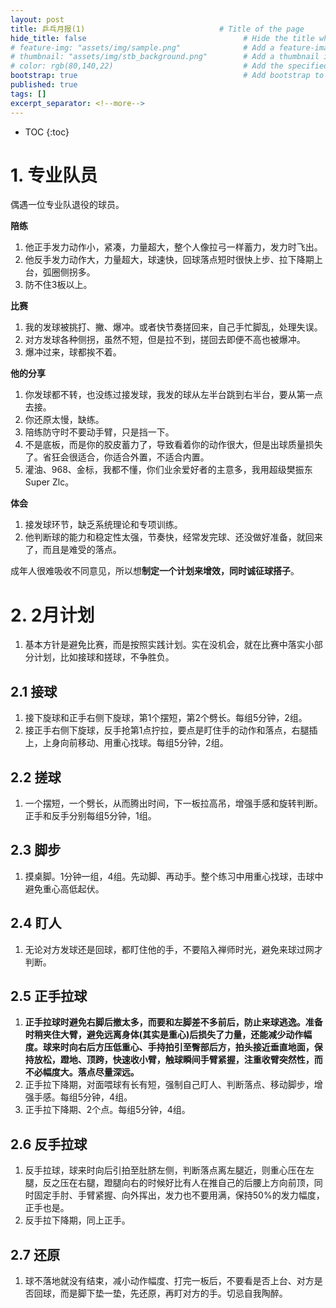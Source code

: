 ```yaml
---
layout: post
title: 乒乓月报(1)                              # Title of the page
hide_title: false                                   # Hide the title when displaying the post, but shown in lists of posts
# feature-img: "assets/img/sample.png"              # Add a feature-image to the post
# thumbnail: "assets/img/stb_background.png"        # Add a thumbnail image on blog view
# color: rgb(80,140,22)                             # Add the specified color as feature image, and change link colors in post
bootstrap: true                                     # Add bootstrap to the page
published: true
tags: []
excerpt_separator: <!--more-->
---
```


<!--more-->
* TOC
{:toc}

# 1. 专业队员

偶遇一位专业队退役的球员。

**陪练**

1. 他正手发力动作小，紧凑，力量超大，整个人像拉弓一样蓄力，发力时飞出。
2. 他反手发力动作大，力量超大，球速快，回球落点短时很快上步、拉下降期上台，弧圈侧拐多。
3. 防不住3板以上。

**比赛**

1. 我的发球被挑打、撇、爆冲。或者快节奏搓回来，自己手忙脚乱，处理失误。
2. 对方发球各种侧拐，虽然不短，但是拉不到，搓回去即便不高也被爆冲。
3. 爆冲过来，球都挨不着。

**他的分享**

1. 你发球都不转，也没练过接发球，我发的球从左半台跳到右半台，要从第一点去接。
2. 你还原太慢，缺练。
3. 陪练防守时不要动手臂，只是挡一下。
4. 不是底板，而是你的胶皮蓄力了，导致看着你的动作很大，但是出球质量损失了。省狂会很适合，你适合外置，不适合内置。
5. 灌油、968、金标，我都不懂，你们业余爱好者的主意多，我用超级樊振东Super Zlc。

**体会**

1. 接发球环节，缺乏系统理论和专项训练。
2. 他判断球的能力和稳定性太强，节奏快，经常发完球、还没做好准备，就回来了，而且是难受的落点。

成年人很难吸收不同意见，所以想**制定一个计划来增效，同时诚征球搭子**。

# 2. 2月计划

1. 基本方针是避免比赛，而是按照实践计划。实在没机会，就在比赛中落实小部分计划，比如接球和搓球，不争胜负。

## 2.1 接球

1. 接下旋球和正手右侧下旋球，第1个摆短，第2个劈长。每组5分钟，2组。
2. 接正手右侧下旋球，反手抢第1点拧拉，要点是盯住手的动作和落点，右腿插上，上身向前移动、用重心找球。每组5分钟，2组。

## 2.2 搓球

1. 一个摆短，一个劈长，从而腾出时间，下一板拉高吊，增强手感和旋转判断。正手和反手分别每组5分钟，1组。

## 2.3 脚步

1. 摸桌脚。1分钟一组，4组。先动脚、再动手。整个练习中用重心找球，击球中避免重心高低起伏。

## 2.4 盯人

1. 无论对方发球还是回球，都盯住他的手，不要陷入禅师时光，避免来球过网才判断。

## 2.5 正手拉球

1. **正手拉球时避免右脚后撤太多，而要和左脚差不多前后，防止来球逃逸。准备时稍夹住大臂，避免远离身体(其实是重心)后损失了力量，还能减少动作幅度。球来时向右后方压低重心、手持拍引至臀部后方，拍头接近垂直地面，保持放松，蹬地、顶跨，快速收小臂，触球瞬间手臂紧握，注重收臂突然性，而不必幅度大。落点尽量深远。**
2. 正手拉下降期，对面喂球有长有短，强制自己盯人、判断落点、移动脚步，增强手感。每组5分钟，4组。
3. 正手拉下降期、2个点。每组5分钟，4组。

## 2.6 反手拉球

1. 反手拉球，球来时向后引拍至肚脐左侧，判断落点离左腿近，则重心压在左腿，反之压在右腿，蹬腿向右的时候好比有人在推自己的后腰上方向前顶，同时固定手肘、手臂紧握、向外挥出，发力也不要用满，保持50%的发力幅度，正手也是。
2. 反手拉下降期，同上正手。

## 2.7 还原

1. 球不落地就没有结束，减小动作幅度、打完一板后，不要看是否上台、对方是否回球，而是脚下垫一垫，先还原，再盯对方的手。切忌自我陶醉。